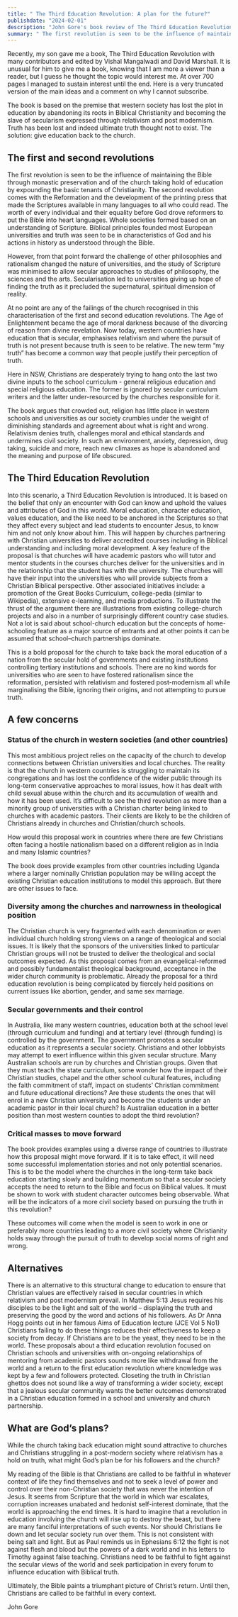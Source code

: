 ```yaml
---
title: " The Third Education Revolution: A plan for the future?"
publishdate: "2024-02-01"
description: "John Gore's book review of The Third Education Revolution. This book has many contributors and is edited by Vishal Mangalwadi and David Marshall."
summary: " The first revolution is seen to be the influence of maintaining The Bible through monastic preservation and of the church taking hold of education. The second revolution came with the Reformation and the development of the printing press. Into this scenario, a Third Revolution is introduced. "
---
```

Recently, my son gave me a book, The Third Education Revolution with many contributors and edited by Vishal Mangalwadi and David Marshall. It is unusual for him to give me a book, knowing that I am more a viewer than a reader, but I guess he thought the topic would interest me. At over 700 pages I managed to sustain interest until the end. Here is a very truncated version of the main ideas and a comment on why I cannot subscribe.

The book is based on the premise that western society has lost the plot in education by abandoning its roots in Biblical Christianity and becoming the slave of secularism expressed through relativism and post modernism. Truth has been lost and indeed ultimate truth thought not to exist. The solution: give education back to the church. 

## The first and second revolutions

The first revolution is seen to be the influence of maintaining the Bible through monastic preservation and of the church taking hold of education by expounding the basic tenants of Christianity. The second revolution comes with the Reformation and the development of the printing press that made the Scriptures available in many languages to all who could read. The worth of every individual and their equality before God drove reformers to put the Bible into heart languages. Whole societies formed based on an understanding of Scripture. Biblical principles founded most European universities and truth was seen to be in characteristics of God and his actions in history as understood through the Bible.

However, from that point forward the challenge of other philosophies and rationalism changed the nature of universities, and the study of Scripture was minimised to allow secular approaches to studies of philosophy, the sciences and the arts. Secularisation led to universities giving up hope of finding the truth as it precluded the supernatural, spiritual dimension of reality.

At no point are any of the failings of the church recognised in this characterisation of the first and second education revolutions. The Age of Enlightenment became the age of moral darkness because of the divorcing of reason from divine revelation. Now today, western countries have education that is secular, emphasises relativism and where the pursuit of truth is not present because truth is seen to be relative. The new term “my truth” has become a common way that people justify their perception of truth.

Here in NSW, Christians are desperately trying to hang onto the last two divine inputs to the school curriculum - general religious education and special religious education. The former is ignored by secular curriculum writers and the latter under-resourced by the churches responsible for it. 

The book argues that crowded out, religion has little place in western schools and universities as our society crumbles under the weight of diminishing standards and agreement about what is right and wrong. Relativism denies truth, challenges moral and ethical standards and undermines civil society. In such an environment, anxiety, depression, drug taking, suicide and more, reach new climaxes as hope is abandoned and the meaning and purpose of life obscured.  

## The Third Education Revolution

Into this scenario, a Third Education Revolution is introduced. It is based on the belief that only an encounter with God can know and uphold the values and attributes of God in this world. Moral education, character education, values education, and the like need to be anchored in the Scriptures so that they affect every subject and lead students to encounter Jesus, to know him and not only know about him. This will happen by churches partnering with Christian universities to deliver accredited courses including in Biblical understanding and including moral development. A key feature of the proposal is that churches will have academic pastors who will tutor and mentor students in the courses churches deliver for the universities and in the relationship that the student has with the university. The churches will have their input into the universities who will provide subjects from a Christian Biblical perspective. Other associated initiatives include: a promotion of the Great Books Curriculum, college-pedia (similar to Wikipedia), extensive e-learning, and media productions. To illustrate the thrust of the argument there are illustrations from existing college-church projects and also in a number of surprisingly different country case studies. Not a lot is said about school-church education but the concepts of home-schooling feature as a major source of entrants and at other points it can be assumed that school–church partnerships dominate. 

This is a bold proposal for the church to take back the moral education of a nation from the secular hold of governments and existing institutions controlling tertiary institutions and schools. There are no kind words for universities who are seen to have fostered rationalism since the reformation, persisted with relativism and fostered post-modernism all while marginalising the Bible, ignoring their origins, and not attempting to pursue truth.  

## A few concerns

### Status of the church in western societies (and other countries)
This most ambitious project relies on the capacity of the church to develop connections between Christian universities and local churches. The reality is that the church in western countries is struggling to maintain its congregations and has lost the confidence of the wider public through its long-term conservative approaches to moral issues, how it has dealt with child sexual abuse within the church and its accumulation of wealth and how it has been used. It’s difficult to see the third revolution as more than a minority group of universities with a Christian charter being linked to churches with academic pastors. Their clients are likely to be the children of Christians already in churches and Christian/church schools. 

How would this proposal work in countries where there are few Christians often facing a hostile nationalism based on a different religion as in India and many Islamic countries? 

The book does provide examples from other countries including Uganda where a larger nominally Christian population may be willing accept the existing Christian education institutions to model this approach. But there are other issues to face.

### Diversity among the churches and narrowness in theological position
The Christian church is very fragmented with each denomination or even individual church holding strong views on a range of theological and social issues. It is likely that the sponsors of the universities linked to particular Christian groups will not be trusted to deliver the theological and social outcomes expected. As this proposal comes from an evangelical-reformed and possibly fundamentalist theological background, acceptance in the wider church community is problematic. Already   the proposal for a third education revolution is being complicated by fiercely held positions on current issues like abortion, gender, and same sex marriage.  

### Secular governments and their control
In Australia, like many western countries, education both at the school level (through curriculum and funding) and at tertiary level (through funding) is controlled by the government. The government promotes a secular education as it represents a secular society. Christians and other lobbyists may attempt to exert influence within this given secular structure. Many Australian schools are run by churches and Christian groups. Given that they must teach the state curriculum, some wonder how the impact of their Christian studies, chapel and the other school cultural features, including the faith commitment of staff, impact on students’ Christian commitment and future educational directions? Are these students the ones that will enrol in a new Christian university and become the students under an academic pastor in their local church? Is Australian education in a better position than most western counties to adopt the third revolution? 
 
### Critical masses to move forward
The book provides examples using a diverse range of countries to illustrate how this proposal might move forward. If it is to take effect, it will need some successful implementation stories and not only potential scenarios. This is to be the model where the churches in the long-term take back education starting slowly and building momentum so that a secular society accepts the need to return to the Bible and focus on Biblical values. It must be shown to work with student character outcomes being observable. What will be the indicators of a more civil society based on pursuing the truth in this revolution?

These outcomes will come when the model is seen to work in one or preferably more countries leading to a more civil society where Christianity holds sway through the pursuit of truth to develop social norms of right and wrong.

## Alternatives

There is an alternative to this structural change to education to ensure that Christian values are effectively raised in secular countries in which relativism and post modernism prevail. In Matthew 5:13 Jesus requires his disciples to be the light and salt of the world – displaying the truth and preserving the good by the word and actions of his followers. As Dr Anna Hogg points out in her famous Aims of Education lecture (JCE Vol 5 No1) Christians failing to do these things reduces their effectiveness to keep a society from decay. If Christians are to be the yeast, they need to be in the world. These proposals about a third education revolution focused on Christian schools and universities with on-ongoing relationships of mentoring from academic pastors sounds more like withdrawal from the world and a return to the first education revolution where knowledge was kept by a few and followers protected. Closeting the truth in Christian ghettos does not sound like a way of transforming a wider society, except that a jealous secular community wants the better outcomes demonstrated in a Christian education formed in a school and university and church partnership.

## What are God’s plans?

While the church taking back education might sound attractive to churches and Christians struggling in a post-modern society where relativism has a hold on truth, what might God’s plan be for his followers and the church?

My reading of the Bible is that Christians are called to be faithful in whatever context of life they find themselves and not to seek a level of power and control over their non-Christian society that was never the intention of Jesus. It seems from Scripture that the world in which war escalates, corruption increases unabated and hedonist self-interest dominate, that the world is approaching the end times. It is hard to imagine that a revolution in education involving the church will rise up to destroy the beast, but there are many fanciful interpretations of such events. Nor should Christians lie down and let secular society run over them. This is not consistent with being salt and light. But as Paul reminds us in Ephesians 6:12 the fight is not against flesh and blood but the powers of a dark world and in his letters to Timothy against false teaching. Christians need to be faithful to fight against the secular views of the world and seek participation in every forum to influence education with Biblical truth. 

Ultimately, the Bible paints a triumphant picture of Christ’s return. Until then, Christians are called to be faithful in every context.

John Gore
